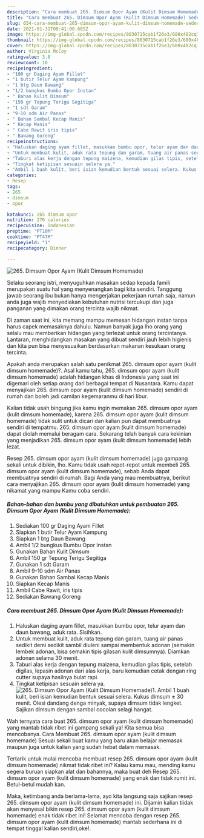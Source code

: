```yaml
---
description: "Cara membuat 265. Dimsum Opor Ayam (Kulit Dimsum Homemade) Sederhana dan Mudah Dibuat"
title: "Cara membuat 265. Dimsum Opor Ayam (Kulit Dimsum Homemade) Sederhana dan Mudah Dibuat"
slug: 654-cara-membuat-265-dimsum-opor-ayam-kulit-dimsum-homemade-sederhana-dan-mudah-dibuat
date: 2021-01-31T09:41:00.685Z
image: https://img-global.cpcdn.com/recipes/8030715cab1f26e3/680x482cq70/265-dimsum-opor-ayam-kulit-dimsum-homemade-foto-resep-utama.jpg
thumbnail: https://img-global.cpcdn.com/recipes/8030715cab1f26e3/680x482cq70/265-dimsum-opor-ayam-kulit-dimsum-homemade-foto-resep-utama.jpg
cover: https://img-global.cpcdn.com/recipes/8030715cab1f26e3/680x482cq70/265-dimsum-opor-ayam-kulit-dimsum-homemade-foto-resep-utama.jpg
author: Virginia McCoy
ratingvalue: 3.8
reviewcount: 10
recipeingredient:
- "100 gr Daging Ayam Fillet"
- "1 butir Telur Ayam Kampung"
- "1 btg Daun Bawang"
- "1/2 bungkus Bumbu Opor Instan"
- " Bahan Kulit Dimsum"
- "150 gr Tepung Terigu Segitiga"
- "1 sdt Garam"
- "9-10 sdm Air Panas"
- " Bahan Sambal Kecap Manis"
- " Kecap Manis"
- " Cabe Rawit iris tipis"
- " Bawang Goreng"
recipeinstructions:
- "Haluskan daging ayam fillet, masukkan bumbu opor, telur ayam dan daun bawang, aduk rata. Sisihkan."
- "Untuk membuat kulit, aduk rata tepung dan garam, tuang air panas sedikit demi sedikit sambil diuleni sampai membentuk adonan (semakin lembek adonan, bisa semakin tipis gilasan kulit dimsumnya). Diamkan adonan selama 30 menit."
- "Taburi alas kerja dengan tepung maizena, kemudian gilas tipis, setelah digilas, lepasin adonan dari alas kerja, baru kemudian cetak dengan ring cutter supaya hasilnya bulat rapi."
- "Tingkat ketipisan sesuain selera ya."
- "Ambil 1 buah kulit, beri isian kemudian bentuk sesuai selera. Kukus dimsum ± 30 menit. Olesi dandang denga minyak, supaya dimsum tidak lengket. Sajikan dimsum dengan sambal cocolan selagi hangat."
categories:
- Resep
tags:
- 265
- dimsum
- opor

katakunci: 265 dimsum opor 
nutrition: 276 calories
recipecuisine: Indonesian
preptime: "PT10M"
cooktime: "PT47M"
recipeyield: "1"
recipecategory: Dinner

---
```



![265. Dimsum Opor Ayam (Kulit Dimsum Homemade)](https://img-global.cpcdn.com/recipes/8030715cab1f26e3/680x482cq70/265-dimsum-opor-ayam-kulit-dimsum-homemade-foto-resep-utama.jpg)

Selaku seorang istri, menyuguhkan masakan sedap kepada famili merupakan suatu hal yang menyenangkan bagi kita sendiri. Tanggung jawab seorang ibu bukan hanya mengerjakan pekerjaan rumah saja, namun anda juga wajib menyediakan kebutuhan nutrisi tercukupi dan juga panganan yang dimakan orang tercinta wajib nikmat.

Di zaman  saat ini, kita memang mampu memesan hidangan instan tanpa harus capek memasaknya dahulu. Namun banyak juga lho orang yang selalu mau memberikan hidangan yang terlezat untuk orang tercintanya. Lantaran, menghidangkan masakan yang dibuat sendiri jauh lebih higienis dan kita pun bisa menyesuaikan berdasarkan makanan kesukaan orang tercinta. 



Apakah anda merupakan salah satu penikmat 265. dimsum opor ayam (kulit dimsum homemade)?. Asal kamu tahu, 265. dimsum opor ayam (kulit dimsum homemade) adalah hidangan khas di Indonesia yang saat ini digemari oleh setiap orang dari berbagai tempat di Nusantara. Kamu dapat menyajikan 265. dimsum opor ayam (kulit dimsum homemade) sendiri di rumah dan boleh jadi camilan kegemaranmu di hari libur.

Kalian tidak usah bingung jika kamu ingin memakan 265. dimsum opor ayam (kulit dimsum homemade), karena 265. dimsum opor ayam (kulit dimsum homemade) tidak sulit untuk dicari dan kalian pun dapat membuatnya sendiri di tempatmu. 265. dimsum opor ayam (kulit dimsum homemade) dapat diolah memalui beragam cara. Sekarang telah banyak cara kekinian yang menjadikan 265. dimsum opor ayam (kulit dimsum homemade) lebih lezat.

Resep 265. dimsum opor ayam (kulit dimsum homemade) juga gampang sekali untuk dibikin, lho. Kamu tidak usah repot-repot untuk membeli 265. dimsum opor ayam (kulit dimsum homemade), sebab Anda dapat membuatnya sendiri di rumah. Bagi Anda yang mau membuatnya, berikut cara menyajikan 265. dimsum opor ayam (kulit dimsum homemade) yang nikamat yang mampu Kamu coba sendiri.

<!--inarticleads1-->

##### Bahan-bahan dan bumbu yang dibutuhkan untuk pembuatan 265. Dimsum Opor Ayam (Kulit Dimsum Homemade):

1. Sediakan 100 gr Daging Ayam Fillet
1. Siapkan 1 butir Telur Ayam Kampung
1. Siapkan 1 btg Daun Bawang
1. Ambil 1/2 bungkus Bumbu Opor Instan
1. Gunakan  Bahan Kulit Dimsum
1. Ambil 150 gr Tepung Terigu Segitiga
1. Gunakan 1 sdt Garam
1. Ambil 9-10 sdm Air Panas
1. Gunakan  Bahan Sambal Kecap Manis
1. Siapkan  Kecap Manis
1. Ambil  Cabe Rawit, iris tipis
1. Sediakan  Bawang Goreng




<!--inarticleads2-->

##### Cara membuat 265. Dimsum Opor Ayam (Kulit Dimsum Homemade):

1. Haluskan daging ayam fillet, masukkan bumbu opor, telur ayam dan daun bawang, aduk rata. Sisihkan.
1. Untuk membuat kulit, aduk rata tepung dan garam, tuang air panas sedikit demi sedikit sambil diuleni sampai membentuk adonan (semakin lembek adonan, bisa semakin tipis gilasan kulit dimsumnya). Diamkan adonan selama 30 menit.
1. Taburi alas kerja dengan tepung maizena, kemudian gilas tipis, setelah digilas, lepasin adonan dari alas kerja, baru kemudian cetak dengan ring cutter supaya hasilnya bulat rapi.
1. Tingkat ketipisan sesuain selera ya.
<img src="//assets-global.cpcdn.com/assets/icons/button_play-2c75c40dde080a61004c1f40b05d8f140eaff45d7e9e6481dc71c63d2e7c4909.png" alt="265. Dimsum Opor Ayam (Kulit Dimsum Homemade)">1. Ambil 1 buah kulit, beri isian kemudian bentuk sesuai selera. Kukus dimsum ± 30 menit. Olesi dandang denga minyak, supaya dimsum tidak lengket. Sajikan dimsum dengan sambal cocolan selagi hangat.




Wah ternyata cara buat 265. dimsum opor ayam (kulit dimsum homemade) yang mantab tidak ribet ini gampang sekali ya! Kita semua bisa mencobanya. Cara Membuat 265. dimsum opor ayam (kulit dimsum homemade) Sesuai sekali buat kamu yang baru akan belajar memasak maupun juga untuk kalian yang sudah hebat dalam memasak.

Tertarik untuk mulai mencoba membuat resep 265. dimsum opor ayam (kulit dimsum homemade) nikmat tidak ribet ini? Kalau kamu mau, mending kamu segera buruan siapkan alat dan bahannya, maka buat deh Resep 265. dimsum opor ayam (kulit dimsum homemade) yang enak dan tidak rumit ini. Betul-betul mudah kan. 

Maka, ketimbang anda berlama-lama, ayo kita langsung saja sajikan resep 265. dimsum opor ayam (kulit dimsum homemade) ini. Dijamin kalian tiidak akan menyesal bikin resep 265. dimsum opor ayam (kulit dimsum homemade) enak tidak ribet ini! Selamat mencoba dengan resep 265. dimsum opor ayam (kulit dimsum homemade) mantab sederhana ini di tempat tinggal kalian sendiri,oke!.

